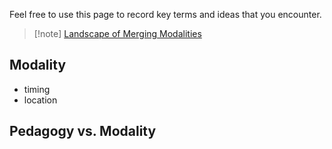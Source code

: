 Feel free to use this page to record key terms and ideas that you encounter.

> [!note] [Landscape of Merging Modalities](https://er.educause.edu/articles/2020/10/the-landscape-of-merging-modalities)

## Modality

- timing
- location


## Pedagogy vs. Modality


